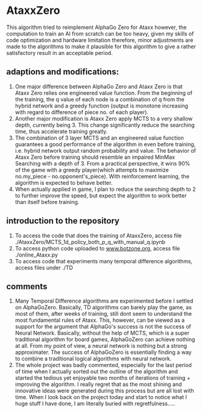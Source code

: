 
# AtaxxZero
This algorithm tried to reimplement AlphaGo Zero for Ataxx
however, the computation to train an AI from scratch can be too heavy, given my skills of code optimization and hardware limitation
therefore, minor adjustments are made to the algorithms to make it plausible for this algorithm to give a rather satisfactory result in an acceptable period.

## adaptions and modifications:
1. One major difference between AlphaGo Zero and Ataxx Zero is that Ataxx Zero relies one engineered value function. From the beginning of the training, the q value of each node is a combination of q from the hybrid network and a greedy function (output is monotone increasing with regard to difference of piece no. of each player).
2. Another major modification is Ataxx Zero apply MCTS to a very shallow depth, currently being 3. This change significantly reduce the searching time, thus accelerate training greatly.
3. The combination of 3 layer MCTS and an engineered value function guarantees a good performance of the algorithm in even before training, i.e. hybrid network output random probability and value. The behavior of Ataxx Zero before training should resemble an impaired MinMax Searching with a depth of 3. From a practical perspective, it wins 90% of the game with a greedy player(which attempts to maximize no.my_piece - no.opponent's_piece). With reinforcement learning, the algorithm is expected to behave better.
4. When actually applied in game, I plan to reduce the searching depth to 2 to further improve the speed, but expect the algorithm to work better than itself before training.

## introduction to the repository
1. To access the code that does the training of AtaxxZero, access file ./AtaxxZero/MCTS_1d_policy_both_p_q_with_manual_q.ipynb
2. To access python code uploaded to www.botzone.org, access file ./online_Ataxx.py
3. To access code that experiments many temporal difference algorithms, access files under ./TD

## comments
1. Many Temporal Difference algorithms are experimented before I settled on AlphaGoZero. Basically, TD algorithms can barely play the game, as most of them, after weeks of training, still dont seem to understand the most fundamental rules of Ataxx. This, however, can be viewed as a support for the argument that AlphaGo's success is not the success of Neural Network. Basically, without the help of MCTS, which is a super traditional algorithm for board games, AlphaGoZero can achieve nothing at all. From my point of view, a neural network is nothing but a strong approximater. The success of AlphaGoZero is essentially finding a way to combine a traditional logical algorithms with neural network.
2. The whole project was badly commented, especially for the last period of time when I actually sorted out the outline of the algorithm and started the tedious yet enjoyable two months of iterations of training + improving the algorithm. I really regret that as the most shining and innovative ideas were generated during this process but are all lost with time. When I look back on the project today and start to notice what I huge stuff I have done, I am literally buried with regretfulness.....
